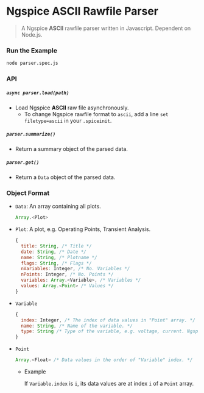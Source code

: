 # Ngspice **ASCII** Rawfile Parser

> A Ngspice **ASCII** rawfile parser written in Javascript. Dependent on Node.js.

### Run the Example

```bash
node parser.spec.js
```

### API

##### `async parser.load(path)`

* Load Ngspice **ASCII** raw file asynchronously. 
  * To change Ngspice rawfile format to `ascii`, add a line `set filetype=ascii` in your `.spiceinit`.

##### `parser.summarize()`

* Return a summary object of the parsed data.

##### `parser.get()`

* Return a `Data` object of the parsed data.

### Object Format

* `Data`: An array containing all plots.

  ```javascript
  Array.<Plot>
  ```

* `Plot`: A plot, e.g. Operating Points, Transient Analysis.

  ```javascript
  {
    title: String, /* Title */
    date: String, /* Date */
    name: String, /* Plotname */
    flags: String, /* Flags */
    nVariables: Integer, /* No. Variables */
    nPoints: Integer, /* No. Points */
    variables: Array.<Variable>, /* Variables */
    values: Array.<Point> /* Values */
  }
  ```

* `Variable`

  ```javascript
  {
    index: Integer, /* The index of data values in "Point" array. */
    name: String, /* Name of the variable. */
    type: String /* Type of the variable, e.g. voltage, current. Ngspice sometimes gives wrong results. */
  }
  ```

* `Point`

  ```javascript
  Array.<Float> /* Data values in the order of "Variable" index. */
  ```

  * Example
    
    If `Variable.index` is `i`, its data values are at index `i` of a `Point` array.
